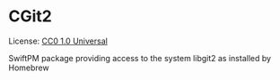 # CGit2

License: [CC0 1.0 Universal](LICENSE.md)


SwiftPM package providing access to the system libgit2 as installed by Homebrew
